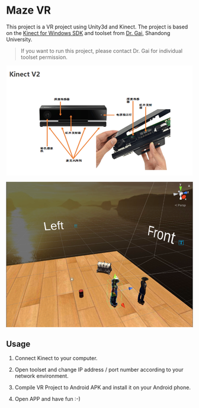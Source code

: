 # Maze VR 

This project is a VR project using Unity3d and Kinect. The project is based on the [Kinect for Windows SDK](https://www.microsoft.com/en-us/download/details.aspx?id=40278) and toolset from [Dr. Gai](https://faculty.sdu.edu.cn/gaiwei1/zh_CN/index.htm), Shandong University.

> If you want to run this project, please contact Dr. Gai for individual toolset permission.

![image-20230302092819511](README.assets/image-20230302092819511.png)

![image-20230302093209623](README.assets/image-20230302093209623.png)


## Usage 

1. Connect Kinect to your computer.

2. Open toolset and change IP address / port number according to your network environment.

3. Compile VR Project to Android APK and install it on your Android phone.

4. Open APP and have fun :-)